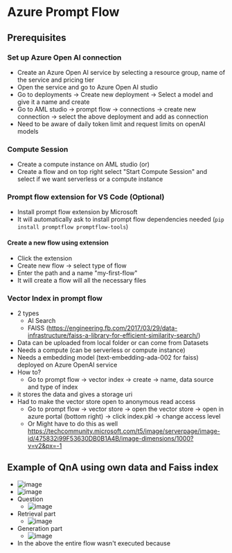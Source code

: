 # Azure Prompt Flow

## Prerequisites

### Set up Azure Open AI connection
- Create an Azure Open AI service by selecting a resource group, name of the service and pricing tier
- Open the service and go to Azure Open AI studio
- Go to deployments -> Create new deployment -> Select a model and give it a name and create
- Go to AML studio -> prompt flow -> connections -> create new connection -> select the above deployment and add as connection
- Need to be aware of daily token limit and request limits on openAI models

### Compute Session
- Create a compute instance on AML studio (or)
- Create a flow and on top right select "Start Compute Session" and select if we want serverless or a compute instance

### Prompt flow extension for VS Code (Optional)
- Install prompt flow extension by Microsoft
- It will automatically ask to install prompt flow dependencies needed (`pip install promptflow promptflow-tools`)

#### Create a new flow using extension
- Click the extension 
- Create new flow -> select type of flow
- Enter the path and a name "my-first-flow"
- It will create a flow will all the necessary files

### Vector Index in prompt flow
- 2 types
    - AI Search
    - FAISS (https://engineering.fb.com/2017/03/29/data-infrastructure/faiss-a-library-for-efficient-similarity-search/)
- Data can be uploaded from local folder or can come from Datasets
- Needs a compute (can be serverless or compute instance)
- Needs a embedding model (text-embedding-ada-002 for faiss) deployed on Azure OpenAI service
- How to?
    - Go to prompt flow -> vector index -> create -> name, data source and type of index
- it stores the data and gives a storage uri
- Had to make the vector store open to anonymous read access
    - Go to prompt flow -> vector store -> open the vector store -> open in azure portal (bottom right) -> click index.pkl -> change access level
    - Or Might have to do this as well https://techcommunity.microsoft.com/t5/image/serverpage/image-id/475832i99F53630DB0B1A4B/image-dimensions/1000?v=v2&px=-1

## Example of QnA using own data and Faiss index
- ![image](https://github.com/user-attachments/assets/d2f4061d-98b4-4791-b941-36ef493e9601)
- ![image](https://github.com/user-attachments/assets/1f7af650-0460-4eff-9401-5084150047e0)
- Question
    - ![image](https://github.com/user-attachments/assets/ec077fe4-a89c-49eb-8b71-c5d4383f3767)
- Retrieval part
    - ![image](https://github.com/user-attachments/assets/ee9b961d-a9b0-4e2d-afba-9f795d69f6c2)
- Generation part
    - ![image](https://github.com/user-attachments/assets/39563081-a4af-46f7-ba82-5ebaa778155d)
- In the above the entire flow wasn't executed because 
